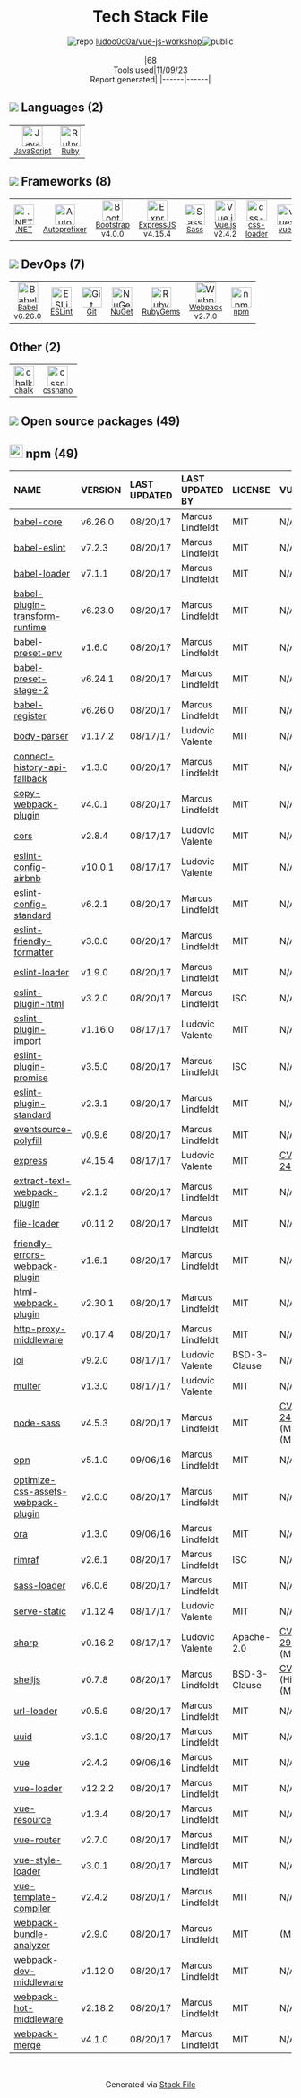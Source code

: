 <!--
--- Readme.md Snippet without images Start ---
## Tech Stack
ludoo0d0a/vue-js-workshop is built on the following main stack:
- [Ruby](https://www.ruby-lang.org) – Languages
- [.NET](http://www.microsoft.com/net/) – Frameworks (Full Stack)
- [Bootstrap](http://getbootstrap.com/) – Front-End Frameworks
- [ExpressJS](http://expressjs.com/) – Microframeworks (Backend)
- [Sass](http://sass-lang.com/) – CSS Pre-processors / Extensions
- [JavaScript](https://developer.mozilla.org/en-US/docs/Web/JavaScript) – Languages
- [Webpack](http://webpack.js.org) – JS Build Tools / JS Task Runners
- [Autoprefixer](https://github.com/postcss/autoprefixer) – CSS Pre-processors / Extensions
- [Babel](http://babeljs.io/) – JavaScript Compilers
- [ESLint](http://eslint.org/) – Code Review
- [Vue.js](http://vuejs.org/) – Javascript UI Libraries
- [vuex](https://vuex.vuejs.org) – State Management Library
- [css-loader](https://github.com/webpack-contrib/css-loader) – CSS Pre-processors / Extensions

Full tech stack [here](/techstack.md)
--- Readme.md Snippet without images End ---

--- Readme.md Snippet with images Start ---
## Tech Stack
ludoo0d0a/vue-js-workshop is built on the following main stack:
- <img width='25' height='25' src='https://img.stackshare.io/service/989/ruby.png' alt='Ruby'/> [Ruby](https://www.ruby-lang.org) – Languages
- <img width='25' height='25' src='https://img.stackshare.io/service/1014/IoPy1dce_400x400.png' alt='.NET'/> [.NET](http://www.microsoft.com/net/) – Frameworks (Full Stack)
- <img width='25' height='25' src='https://img.stackshare.io/service/1101/C9QJ7V3X.png' alt='Bootstrap'/> [Bootstrap](http://getbootstrap.com/) – Front-End Frameworks
- <img width='25' height='25' src='https://img.stackshare.io/service/1163/hashtag.png' alt='ExpressJS'/> [ExpressJS](http://expressjs.com/) – Microframeworks (Backend)
- <img width='25' height='25' src='https://img.stackshare.io/service/1171/jCR2zNJV.png' alt='Sass'/> [Sass](http://sass-lang.com/) – CSS Pre-processors / Extensions
- <img width='25' height='25' src='https://img.stackshare.io/service/1209/javascript.jpeg' alt='JavaScript'/> [JavaScript](https://developer.mozilla.org/en-US/docs/Web/JavaScript) – Languages
- <img width='25' height='25' src='https://img.stackshare.io/service/1682/IMG_4636.PNG' alt='Webpack'/> [Webpack](http://webpack.js.org) – JS Build Tools / JS Task Runners
- <img width='25' height='25' src='https://img.stackshare.io/service/2202/72d087642cfce6fef6f2dabec5bf49e8_400x400.png' alt='Autoprefixer'/> [Autoprefixer](https://github.com/postcss/autoprefixer) – CSS Pre-processors / Extensions
- <img width='25' height='25' src='https://img.stackshare.io/service/2739/-1wfGjNw.png' alt='Babel'/> [Babel](http://babeljs.io/) – JavaScript Compilers
- <img width='25' height='25' src='https://img.stackshare.io/service/3337/Q4L7Jncy.jpg' alt='ESLint'/> [ESLint](http://eslint.org/) – Code Review
- <img width='25' height='25' src='https://img.stackshare.io/service/3837/paeckCWC.png' alt='Vue.js'/> [Vue.js](http://vuejs.org/) – Javascript UI Libraries
- <img width='25' height='25' src='https://img.stackshare.io/service/6705/6128107.png' alt='vuex'/> [vuex](https://vuex.vuejs.org) – State Management Library
- <img width='25' height='25' src='https://img.stackshare.io/service/8074/default_d2b16fd6997fb2e164de645a34f9b8d5a880d999.png' alt='css-loader'/> [css-loader](https://github.com/webpack-contrib/css-loader) – CSS Pre-processors / Extensions

Full tech stack [here](/techstack.md)
--- Readme.md Snippet with images End ---
-->
<div align="center">

# Tech Stack File
![](https://img.stackshare.io/repo.svg "repo") [ludoo0d0a/vue-js-workshop](https://github.com/ludoo0d0a/vue-js-workshop)![](https://img.stackshare.io/public_badge.svg "public")
<br/><br/>
|68<br/>Tools used|11/09/23 <br/>Report generated|
|------|------|
</div>

## <img src='https://img.stackshare.io/languages.svg'/> Languages (2)
<table><tr>
  <td align='center'>
  <img width='36' height='36' src='https://img.stackshare.io/service/1209/javascript.jpeg' alt='JavaScript'>
  <br>
  <sub><a href="https://developer.mozilla.org/en-US/docs/Web/JavaScript">JavaScript</a></sub>
  <br>
  <sub></sub>
</td>

<td align='center'>
  <img width='36' height='36' src='https://img.stackshare.io/service/989/ruby.png' alt='Ruby'>
  <br>
  <sub><a href="https://www.ruby-lang.org">Ruby</a></sub>
  <br>
  <sub></sub>
</td>

</tr>
</table>

## <img src='https://img.stackshare.io/frameworks.svg'/> Frameworks (8)
<table><tr>
  <td align='center'>
  <img width='36' height='36' src='https://img.stackshare.io/service/1014/IoPy1dce_400x400.png' alt='.NET'>
  <br>
  <sub><a href="http://www.microsoft.com/net/">.NET</a></sub>
  <br>
  <sub></sub>
</td>

<td align='center'>
  <img width='36' height='36' src='https://img.stackshare.io/service/2202/72d087642cfce6fef6f2dabec5bf49e8_400x400.png' alt='Autoprefixer'>
  <br>
  <sub><a href="https://github.com/postcss/autoprefixer">Autoprefixer</a></sub>
  <br>
  <sub></sub>
</td>

<td align='center'>
  <img width='36' height='36' src='https://img.stackshare.io/service/1101/C9QJ7V3X.png' alt='Bootstrap'>
  <br>
  <sub><a href="http://getbootstrap.com/">Bootstrap</a></sub>
  <br>
  <sub>v4.0.0</sub>
</td>

<td align='center'>
  <img width='36' height='36' src='https://img.stackshare.io/service/1163/hashtag.png' alt='ExpressJS'>
  <br>
  <sub><a href="http://expressjs.com/">ExpressJS</a></sub>
  <br>
  <sub>v4.15.4</sub>
</td>

<td align='center'>
  <img width='36' height='36' src='https://img.stackshare.io/service/1171/jCR2zNJV.png' alt='Sass'>
  <br>
  <sub><a href="http://sass-lang.com/">Sass</a></sub>
  <br>
  <sub></sub>
</td>

<td align='center'>
  <img width='36' height='36' src='https://img.stackshare.io/service/3837/paeckCWC.png' alt='Vue.js'>
  <br>
  <sub><a href="http://vuejs.org/">Vue.js</a></sub>
  <br>
  <sub>v2.4.2</sub>
</td>

<td align='center'>
  <img width='36' height='36' src='https://img.stackshare.io/service/8074/default_d2b16fd6997fb2e164de645a34f9b8d5a880d999.png' alt='css-loader'>
  <br>
  <sub><a href="https://github.com/webpack-contrib/css-loader">css-loader</a></sub>
  <br>
  <sub></sub>
</td>

<td align='center'>
  <img width='36' height='36' src='https://img.stackshare.io/service/6705/6128107.png' alt='vuex'>
  <br>
  <sub><a href="https://vuex.vuejs.org">vuex</a></sub>
  <br>
  <sub></sub>
</td>

</tr>
</table>

## <img src='https://img.stackshare.io/devops.svg'/> DevOps (7)
<table><tr>
  <td align='center'>
  <img width='36' height='36' src='https://img.stackshare.io/service/2739/-1wfGjNw.png' alt='Babel'>
  <br>
  <sub><a href="http://babeljs.io/">Babel</a></sub>
  <br>
  <sub>v6.26.0</sub>
</td>

<td align='center'>
  <img width='36' height='36' src='https://img.stackshare.io/service/3337/Q4L7Jncy.jpg' alt='ESLint'>
  <br>
  <sub><a href="http://eslint.org/">ESLint</a></sub>
  <br>
  <sub></sub>
</td>

<td align='center'>
  <img width='36' height='36' src='https://img.stackshare.io/service/1046/git.png' alt='Git'>
  <br>
  <sub><a href="http://git-scm.com/">Git</a></sub>
  <br>
  <sub></sub>
</td>

<td align='center'>
  <img width='36' height='36' src='https://img.stackshare.io/service/2637/6I3oEOP4_400x400.jpg' alt='NuGet'>
  <br>
  <sub><a href="https://www.nuget.org/">NuGet</a></sub>
  <br>
  <sub></sub>
</td>

<td align='center'>
  <img width='36' height='36' src='https://img.stackshare.io/service/12795/5jL6-BA5_400x400.jpeg' alt='RubyGems'>
  <br>
  <sub><a href="https://rubygems.org/">RubyGems</a></sub>
  <br>
  <sub></sub>
</td>

<td align='center'>
  <img width='36' height='36' src='https://img.stackshare.io/service/1682/IMG_4636.PNG' alt='Webpack'>
  <br>
  <sub><a href="http://webpack.js.org">Webpack</a></sub>
  <br>
  <sub>v2.7.0</sub>
</td>

<td align='center'>
  <img width='36' height='36' src='https://img.stackshare.io/service/1120/lejvzrnlpb308aftn31u.png' alt='npm'>
  <br>
  <sub><a href="https://www.npmjs.com/">npm</a></sub>
  <br>
  <sub></sub>
</td>

</tr>
</table>

## Other (2)
<table><tr>
  <td align='center'>
  <img width='36' height='36' src='https://img.stackshare.io/service/8072/13122722.png' alt='chalk'>
  <br>
  <sub><a href="https://github.com/chalk/chalk">chalk</a></sub>
  <br>
  <sub></sub>
</td>

<td align='center'>
  <img width='36' height='36' src='https://img.stackshare.io/service/6612/ehMiE-wz_normal.jpg' alt='cssnano'>
  <br>
  <sub><a href="http://cssnano.co/">cssnano</a></sub>
  <br>
  <sub></sub>
</td>

</tr>
</table>


## <img src='https://img.stackshare.io/group.svg' /> Open source packages (49)</h2>

## <img width='24' height='24' src='https://img.stackshare.io/service/1120/lejvzrnlpb308aftn31u.png'/> npm (49)

|NAME|VERSION|LAST UPDATED|LAST UPDATED BY|LICENSE|VULNERABILITIES|
|:------|:------|:------|:------|:------|:------|
|[babel-core](https://www.npmjs.com/babel-core)|v6.26.0|08/20/17|Marcus Lindfeldt |MIT|N/A|
|[babel-eslint](https://www.npmjs.com/babel-eslint)|v7.2.3|08/20/17|Marcus Lindfeldt |MIT|N/A|
|[babel-loader](https://www.npmjs.com/babel-loader)|v7.1.1|08/20/17|Marcus Lindfeldt |MIT|N/A|
|[babel-plugin-transform-runtime](https://www.npmjs.com/babel-plugin-transform-runtime)|v6.23.0|08/20/17|Marcus Lindfeldt |MIT|N/A|
|[babel-preset-env](https://www.npmjs.com/babel-preset-env)|v1.6.0|08/20/17|Marcus Lindfeldt |MIT|N/A|
|[babel-preset-stage-2](https://www.npmjs.com/babel-preset-stage-2)|v6.24.1|08/20/17|Marcus Lindfeldt |MIT|N/A|
|[babel-register](https://www.npmjs.com/babel-register)|v6.26.0|08/20/17|Marcus Lindfeldt |MIT|N/A|
|[body-parser](https://www.npmjs.com/body-parser)|v1.17.2|08/17/17|Ludovic Valente |MIT|N/A|
|[connect-history-api-fallback](https://www.npmjs.com/connect-history-api-fallback)|v1.3.0|08/20/17|Marcus Lindfeldt |MIT|N/A|
|[copy-webpack-plugin](https://www.npmjs.com/copy-webpack-plugin)|v4.0.1|08/20/17|Marcus Lindfeldt |MIT|N/A|
|[cors](https://www.npmjs.com/cors)|v2.8.4|08/17/17|Ludovic Valente |MIT|N/A|
|[eslint-config-airbnb](https://www.npmjs.com/eslint-config-airbnb)|v10.0.1|08/17/17|Ludovic Valente |MIT|N/A|
|[eslint-config-standard](https://www.npmjs.com/eslint-config-standard)|v6.2.1|08/20/17|Marcus Lindfeldt |MIT|N/A|
|[eslint-friendly-formatter](https://www.npmjs.com/eslint-friendly-formatter)|v3.0.0|08/20/17|Marcus Lindfeldt |MIT|N/A|
|[eslint-loader](https://www.npmjs.com/eslint-loader)|v1.9.0|08/20/17|Marcus Lindfeldt |MIT|N/A|
|[eslint-plugin-html](https://www.npmjs.com/eslint-plugin-html)|v3.2.0|08/20/17|Marcus Lindfeldt |ISC|N/A|
|[eslint-plugin-import](https://www.npmjs.com/eslint-plugin-import)|v1.16.0|08/17/17|Ludovic Valente |MIT|N/A|
|[eslint-plugin-promise](https://www.npmjs.com/eslint-plugin-promise)|v3.5.0|08/20/17|Marcus Lindfeldt |ISC|N/A|
|[eslint-plugin-standard](https://www.npmjs.com/eslint-plugin-standard)|v2.3.1|08/20/17|Marcus Lindfeldt |MIT|N/A|
|[eventsource-polyfill](https://www.npmjs.com/eventsource-polyfill)|v0.9.6|08/20/17|Marcus Lindfeldt |MIT|N/A|
|[express](https://www.npmjs.com/express)|v4.15.4|08/17/17|Ludovic Valente |MIT|[CVE-2022-24999](https://github.com/advisories/GHSA-hrpp-h998-j3pp) (High)|
|[extract-text-webpack-plugin](https://www.npmjs.com/extract-text-webpack-plugin)|v2.1.2|08/20/17|Marcus Lindfeldt |MIT|N/A|
|[file-loader](https://www.npmjs.com/file-loader)|v0.11.2|08/20/17|Marcus Lindfeldt |MIT|N/A|
|[friendly-errors-webpack-plugin](https://www.npmjs.com/friendly-errors-webpack-plugin)|v1.6.1|08/20/17|Marcus Lindfeldt |MIT|N/A|
|[html-webpack-plugin](https://www.npmjs.com/html-webpack-plugin)|v2.30.1|08/20/17|Marcus Lindfeldt |MIT|N/A|
|[http-proxy-middleware](https://www.npmjs.com/http-proxy-middleware)|v0.17.4|08/20/17|Marcus Lindfeldt |MIT|N/A|
|[joi](https://www.npmjs.com/joi)|v9.2.0|08/17/17|Ludovic Valente |BSD-3-Clause|N/A|
|[multer](https://www.npmjs.com/multer)|v1.3.0|08/17/17|Ludovic Valente |MIT|N/A|
|[node-sass](https://www.npmjs.com/node-sass)|v4.5.3|08/20/17|Marcus Lindfeldt |MIT|[CVE-2020-24025](https://github.com/advisories/GHSA-r8f7-9pfq-mjmv) (Moderate)<br/>[](https://github.com/advisories/GHSA-9v62-24cr-58cx) (Moderate)|
|[opn](https://www.npmjs.com/opn)|v5.1.0|09/06/16|Marcus Lindfeldt |MIT|N/A|
|[optimize-css-assets-webpack-plugin](https://www.npmjs.com/optimize-css-assets-webpack-plugin)|v2.0.0|08/20/17|Marcus Lindfeldt |MIT|N/A|
|[ora](https://www.npmjs.com/ora)|v1.3.0|09/06/16|Marcus Lindfeldt |MIT|N/A|
|[rimraf](https://www.npmjs.com/rimraf)|v2.6.1|08/20/17|Marcus Lindfeldt |ISC|N/A|
|[sass-loader](https://www.npmjs.com/sass-loader)|v6.0.6|08/20/17|Marcus Lindfeldt |MIT|N/A|
|[serve-static](https://www.npmjs.com/serve-static)|v1.12.4|08/17/17|Ludovic Valente |MIT|N/A|
|[sharp](https://www.npmjs.com/sharp)|v0.16.2|08/17/17|Ludovic Valente |Apache-2.0|[CVE-2022-29256](https://github.com/advisories/GHSA-gp95-ppv5-3jc5) (Moderate)|
|[shelljs](https://www.npmjs.com/shelljs)|v0.7.8|08/20/17|Marcus Lindfeldt |BSD-3-Clause|[CVE-2022-0144](https://github.com/advisories/GHSA-4rq4-32rv-6wp6) (High)<br/>[](https://github.com/advisories/GHSA-64g7-mvw6-v9qj) (Moderate)|
|[url-loader](https://www.npmjs.com/url-loader)|v0.5.9|08/20/17|Marcus Lindfeldt |MIT|N/A|
|[uuid](https://www.npmjs.com/uuid)|v3.1.0|08/20/17|Marcus Lindfeldt |MIT|N/A|
|[vue](https://www.npmjs.com/vue)|v2.4.2|09/06/16|Marcus Lindfeldt |MIT|N/A|
|[vue-loader](https://www.npmjs.com/vue-loader)|v12.2.2|08/20/17|Marcus Lindfeldt |MIT|N/A|
|[vue-resource](https://www.npmjs.com/vue-resource)|v1.3.4|08/20/17|Marcus Lindfeldt |MIT|N/A|
|[vue-router](https://www.npmjs.com/vue-router)|v2.7.0|08/20/17|Marcus Lindfeldt |MIT|N/A|
|[vue-style-loader](https://www.npmjs.com/vue-style-loader)|v3.0.1|08/20/17|Marcus Lindfeldt |MIT|N/A|
|[vue-template-compiler](https://www.npmjs.com/vue-template-compiler)|v2.4.2|08/20/17|Marcus Lindfeldt |MIT|N/A|
|[webpack-bundle-analyzer](https://www.npmjs.com/webpack-bundle-analyzer)|v2.9.0|08/20/17|Marcus Lindfeldt |MIT|[](https://github.com/advisories/GHSA-pgr8-jg6h-8gw6) (Moderate)|
|[webpack-dev-middleware](https://www.npmjs.com/webpack-dev-middleware)|v1.12.0|08/20/17|Marcus Lindfeldt |MIT|N/A|
|[webpack-hot-middleware](https://www.npmjs.com/webpack-hot-middleware)|v2.18.2|08/20/17|Marcus Lindfeldt |MIT|N/A|
|[webpack-merge](https://www.npmjs.com/webpack-merge)|v4.1.0|08/20/17|Marcus Lindfeldt |MIT|N/A|

<br/>
<div align='center'>

Generated via [Stack File](https://github.com/apps/stack-file)
